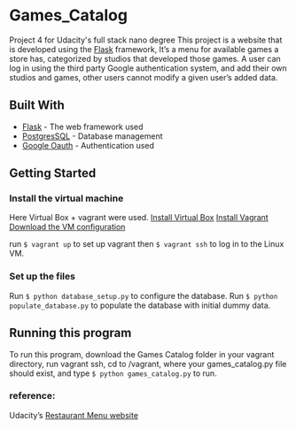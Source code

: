 # Games_Catalog
Project 4 for Udacity's full stack nano degree
This project is a website that is developed using the [Flask](http://flask.pocoo.org) framework, It’s a menu for available games a store has, categorized  by studios that developed those games.
A user can log in using the third party Google authentication system, and add their own studios and games, other users cannot modify a given user’s added data.

## Built With
* [Flask](http://flask.pocoo.org)  - The web framework used
*  [PostgresSQL](https://www.postgresql.org)  - Database management
*  [Google Oauth](https://developers.google.com/identity/protocols/OAuth2)  - Authentication used

## Getting Started
### Install the virtual machine
Here Virtual Box + vagrant were used.
[Install Virtual Box](https://www.virtualbox.org/wiki/Downloads)
[Install Vagrant](https://www.vagrantup.com/downloads.html)
[Download the VM configuration](https://github.com/udacity/fullstack-nanodegree-vm)

run `$ vagrant up`  to set up vagrant then `$ vagrant ssh`  to log in to the Linux VM.

### Set up the files
Run `$ python database_setup.py` to configure the database.
Run `$ python populate_database.py` to populate the database with initial dummy data.

## Running this program
To run this program, download the Games Catalog folder in your vagrant directory, run vagrant ssh, cd to /vagrant, where your games_catalog.py file should exist, and type `$ python games_catalog.py`  to run.

### reference:
Udacity’s [Restaurant Menu website](https://github.com/udacity/Full-Stack-Foundations/tree/master/Lesson-4/Final-Project)

